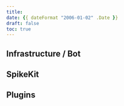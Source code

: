 ```yaml
---
title: 
date: {{ dateFormat "2006-01-02" .Date }}
draft: false
toc: true
---
```


## Infrastructure / Bot

## SpikeKit

## Plugins

